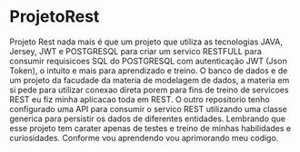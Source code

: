 # ProjetoRest

Projeto Rest nada mais é que um projeto que utiliza as tecnologias JAVA, Jersey, JWT e POSTGRESQL para criar um servico RESTFULL para consumir requisicoes SQL do POSTGRESQL com autenticação JWT (Json Token), o intuito e mais para aprendizado e treino.
O banco de dados e de um projeto da facudade da materia de modelagem de dados, a materia em si pede para utilizar conexao direta porem para fins de treino de servicoes REST eu fiz minha aplicacao toda em REST. O outro repositorio tenho configurado uma API para consumir o servico REST utilizando uma classe generica para persistir os dados de diferentes entidades.
Lembrando que esse projeto tem carater apenas de testes e treino de minhas habilidades e curiosidades. Conforme vou aprendendo vou aprimorando meu codigo.

